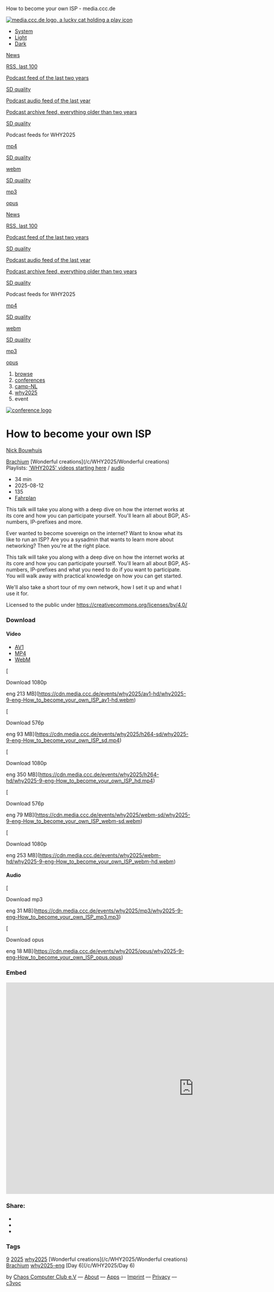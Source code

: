 How to become your own ISP - media.ccc.de

                  

[![media.ccc.de logo, a lucky cat holding a play icon](/assets/frontend/voctocat-header-b587ba587ba768c4a96ed33ee72747b9a5432b954892e25ed9f850a99c7d161c.svg)](/)

[](/about.html)

*   [System](#)
*   [Light](#)
*   [Dark](#)

[News](/news.atom)

[RSS, last 100](/updates.rdf)

[Podcast feed of the last two years](/podcast-hq.xml)

[SD quality](/podcast-lq.xml "Podcast feed of the last two years (SD)")

[Podcast audio feed of the last year](/podcast-audio-only.xml)

[Podcast archive feed, everything older than two years](/podcast-archive-hq.xml)

[SD quality](/podcast-archive-lq.xml "Podcast archive feed, everything older than two years (SD)")

Podcast feeds for WHY2025

[mp4](https://media.ccc.de/c/WHY2025/podcast/mp4-hq.xml "mp4")

[SD quality](https://media.ccc.de/c/WHY2025/podcast/mp4-lq.xml "mp4 (SD)")

[webm](https://media.ccc.de/c/WHY2025/podcast/webm-hq.xml "webm")

[SD quality](https://media.ccc.de/c/WHY2025/podcast/webm-lq.xml "webm (SD)")

[mp3](https://media.ccc.de/c/WHY2025/podcast/mp3.xml "mp3")

[opus](https://media.ccc.de/c/WHY2025/podcast/opus.xml "opus")

[News](/news.atom)

[RSS, last 100](/updates.rdf)

[Podcast feed of the last two years](/podcast-hq.xml)

[SD quality](/podcast-lq.xml "Podcast feed of the last two years (SD)")

[Podcast audio feed of the last year](/podcast-audio-only.xml)

[Podcast archive feed, everything older than two years](/podcast-archive-hq.xml)

[SD quality](/podcast-archive-lq.xml "Podcast archive feed, everything older than two years (SD)")

Podcast feeds for WHY2025

[mp4](https://media.ccc.de/c/WHY2025/podcast/mp4-hq.xml "mp4")

[SD quality](https://media.ccc.de/c/WHY2025/podcast/mp4-lq.xml "mp4 (SD)")

[webm](https://media.ccc.de/c/WHY2025/podcast/webm-hq.xml "webm")

[SD quality](https://media.ccc.de/c/WHY2025/podcast/webm-lq.xml "webm (SD)")

[mp3](https://media.ccc.de/c/WHY2025/podcast/mp3.xml "mp3")

[opus](https://media.ccc.de/c/WHY2025/podcast/opus.xml "opus")

1.  [browse](/b)
2.  [conferences](/b/conferences)
3.  [camp-NL](/b/conferences/camp-NL)
4.  [why2025](/b/conferences/camp-NL/why2025)
5.  event

[![conference logo](https://static.media.ccc.de/media/events/why2025/WHY2025_logo.png)](/c/WHY2025)

# How to become your own ISP

[Nick Bouwhuis](/search?p=Nick+Bouwhuis)

       

[Brachium](/c/WHY2025/Brachium) [Wonderful creations](/c/WHY2025/Wonderful creations) Playlists: ['WHY2025' videos starting here](/v/why2025-9-how-to-become-your-own-isp/playlist) / [audio](/v/why2025-9-how-to-become-your-own-isp/audio)

*   34 min
*   2025-08-12
*   135
*   [Fahrplan](https://program.why2025.org/why2025/talk/NCFHN3/)

This talk will take you along with a deep dive on how the internet works at its core and how you can participate yourself. You'll learn all about BGP, AS- numbers, IP-prefixes and more.

Ever wanted to become sovereign on the internet? Want to know what its like to run an ISP? Are you a sysadmin that wants to learn more about networking? Then you're at the right place.

This talk will take you along with a deep dive on how the internet works at its core and how you can participate yourself. You'll learn all about BGP, AS- numbers, IP-prefixes and what you need to do if you want to participate. You will walk away with practical knowledge on how you can get started.

We'll also take a short tour of my own network, how I set it up and what I use it for.

Licensed to the public under https://creativecommons.org/licenses/by/4.0/

### Download

#### Video

*   [AV1](#AV1)
*   [MP4](#mp4)
*   [WebM](#webm)

[

Download 1080p

eng 213 MB](https://cdn.media.ccc.de/events/why2025/av1-hd/why2025-9-eng-How_to_become_your_own_ISP_av1-hd.webm)

[

Download 576p

eng 93 MB](https://cdn.media.ccc.de/events/why2025/h264-sd/why2025-9-eng-How_to_become_your_own_ISP_sd.mp4)

[

Download 1080p

eng 350 MB](https://cdn.media.ccc.de/events/why2025/h264-hd/why2025-9-eng-How_to_become_your_own_ISP_hd.mp4)

[

Download 576p

eng 79 MB](https://cdn.media.ccc.de/events/why2025/webm-sd/why2025-9-eng-How_to_become_your_own_ISP_webm-sd.webm)

[

Download 1080p

eng 253 MB](https://cdn.media.ccc.de/events/why2025/webm-hd/why2025-9-eng-How_to_become_your_own_ISP_webm-hd.webm)

#### Audio

[

Download mp3

eng 31 MB](https://cdn.media.ccc.de/events/why2025/mp3/why2025-9-eng-How_to_become_your_own_ISP_mp3.mp3)

[

Download opus

eng 18 MB](https://cdn.media.ccc.de/events/why2025/opus/why2025-9-eng-How_to_become_your_own_ISP_opus.opus)

### Embed

<iframe width="1024" height="576" src="https://media.ccc.de/v/why2025-9-how-to-become-your-own-isp/oembed" frameborder="0" allowfullscreen></iframe>

### Share:

*   [](https://www.facebook.com/sharer/sharer.php?t=How+to+become+your+own+ISP&u=https%3A%2F%2Fmedia.ccc.de%2Fv%2Fwhy2025-9-how-to-become-your-own-isp "via Facebook")
*   [](https://share.diasporafoundation.org/?title=How%20to%20become%20your%20own%20ISP&url=https%3A%2F%2Fmedia.ccc.de%2Fv%2Fwhy2025-9-how-to-become-your-own-isp "via Diaspora")
*   [](mailto:?subject=How%20to%20become%20your%20own%20ISP&body=How%20to%20become%20your%20own%20ISP%3A%20https%3A%2F%2Fmedia.ccc.de%2Fv%2Fwhy2025-9-how-to-become-your-own-isp "by Mail")

### Tags

[9](/tags/9) [2025](/tags/2025) [why2025](/c/WHY2025/why2025) [Wonderful creations](/c/WHY2025/Wonderful creations) [Brachium](/c/WHY2025/Brachium) [why2025-eng](/c/WHY2025/why2025-eng) [Day 6](/c/WHY2025/Day 6)

by [Chaos Computer Club e.V](//ccc.de) –– [About](/about.html) –– [Apps](/about.html#apps) –– [Imprint](//ccc.de/en/imprint) –– [Privacy](/about.html#privacy) –– [c3voc](//c3voc.de/)